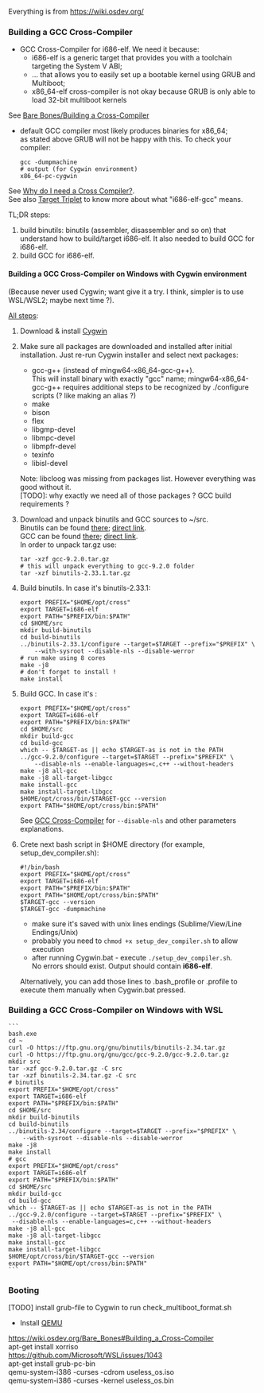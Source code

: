 Everything is from <https://wiki.osdev.org/>  

### Building a GCC Cross-Compiler

  * GCC Cross-Compiler for i686-elf. We need it because:
    * i686-elf is a generic target that provides you with a
      toolchain targeting the System V ABI;
    * ... that allows you to easily set up a bootable kernel
      using GRUB and Multiboot;
    * x86_64-elf cross-compiler is not okay because
      GRUB is only able to load 32-bit multiboot kernels

See [Bare Bones/Building a Cross-Compiler](https://wiki.osdev.org/Bare_Bones#Building_a_Cross-Compiler)  

  * default GCC compiler most likely produces binaries for x86_64;  
    as stated above GRUB will not be happy with this. To check your compiler:
    ```
    gcc -dumpmachine
    # output (for Cygwin environment)
    x86_64-pc-cygwin
    ```

See [Why do I need a Cross Compiler?](https://wiki.osdev.org/Why_do_I_need_a_Cross_Compiler%3F).  
See also [Target Triplet](https://wiki.osdev.org/Target_Triplet) to know
more about what "i686-elf-gcc" means.  

TL;DR steps:

  1. build binutils: binutils (assembler, disassembler and so on) that understand
     how to build/target i686-elf. It also needed to build GCC for i686-elf.
  2. build GCC for i686-elf.

#### Building a GCC Cross-Compiler on Windows with Cygwin environment

(Because never used Cygwin; want give it a try.
I think, simpler is to use WSL/WSL2; maybe next time ?).  

[All steps](https://wiki.osdev.org/GCC_Cross-Compiler):

  1. Download & install [Cygwin](https://cygwin.com/install.html)
  2. Make sure all packages are downloaded and installed after initial installation.
     Just re-run Cygwin installer and select next packages:
      * gcc-g++ (instead of mingw64-x86_64-gcc-g++).  
        This will install binary with exactly "gcc" name;
        mingw64-x86_64-gcc-g++ requires additional steps to be recognized by
        ./configure scripts (? like making an alias ?)
      * make
      * bison
      * flex
      * libgmp-devel
      * libmpc-devel
      * libmpfr-devel
      * texinfo
      * libisl-devel

     Note: libcloog was missing from packages list. However everything was
     good without it.  
     [TODO]: why exactly we need all of those packages ? GCC build requirements ?
  3. Download and unpack binutils and GCC sources to ~/src.  
     Binutils can be found [there](https://www.gnu.org/software/binutils/);
     [direct link](https://ftp.gnu.org/gnu/binutils/).  
     GCC can be found [there](https://www.gnu.org/software/gcc/);
     [direct link](https://ftp.gnu.org/gnu/gcc).  
     In order to unpack tar.gz use:
     ```
     tar -xzf gcc-9.2.0.tar.gz
     # this will unpack everything to gcc-9.2.0 folder
     tar -xzf binutils-2.33.1.tar.gz
     ```
  4. Build binutils. In case it's binutils-2.33.1:
     ```
     export PREFIX="$HOME/opt/cross"
     export TARGET=i686-elf
     export PATH="$PREFIX/bin:$PATH"
     cd $HOME/src
     mkdir build-binutils
     cd build-binutils
     ../binutils-2.33.1/configure --target=$TARGET --prefix="$PREFIX" \
         --with-sysroot --disable-nls --disable-werror
     # run make using 8 cores
     make -j8
     # don't forget to install !
     make install
     ```
  5. Build GCC. In case it's :
     ```
     export PREFIX="$HOME/opt/cross"
     export TARGET=i686-elf
     export PATH="$PREFIX/bin:$PATH"
     cd $HOME/src
     mkdir build-gcc
     cd build-gcc
     which -- $TARGET-as || echo $TARGET-as is not in the PATH
     ../gcc-9.2.0/configure --target=$TARGET --prefix="$PREFIX" \
         --disable-nls --enable-languages=c,c++ --without-headers
     make -j8 all-gcc
     make -j8 all-target-libgcc
     make install-gcc
     make install-target-libgcc
     $HOME/opt/cross/bin/$TARGET-gcc --version
     export PATH="$HOME/opt/cross/bin:$PATH"
     ```
     See [GCC Cross-Compiler](https://wiki.osdev.org/GCC_Cross-Compiler#Binutils)
     for `--disable-nls` and other parameters explanations.
  6. Crete next bash script in $HOME directory (for example, setup_dev_compiler.sh):

     ```
     #!/bin/bash
     export PREFIX="$HOME/opt/cross"
     export TARGET=i686-elf
     export PATH="$PREFIX/bin:$PATH"
     export PATH="$HOME/opt/cross/bin:$PATH"
     $TARGET-gcc --version
     $TARGET-gcc -dumpmachine
     ```
      * make sure it's saved with unix lines endings (Sublime/View/Line Endings/Unix)
      * probably you need to `chmod +x setup_dev_compiler.sh` to allow execution
      * after running Cygwin.bat - execute `./setup_dev_compiler.sh`.  
        No errors should exist. Output should contain **i686-elf**.  

     Alternatively, you can add those lines to .bash_profile or .profile 
     to execute them manually when Cygwin.bat pressed.

### Building a GCC Cross-Compiler on Windows with WSL

    ```
    bash.exe
    cd ~
    curl -O https://ftp.gnu.org/gnu/binutils/binutils-2.34.tar.gz
    curl -O https://ftp.gnu.org/gnu/gcc/gcc-9.2.0/gcc-9.2.0.tar.gz
    mkdir src
    tar -xzf gcc-9.2.0.tar.gz -C src
    tar -xzf binutils-2.34.tar.gz -C src
    # binutils
    export PREFIX="$HOME/opt/cross"
    export TARGET=i686-elf
    export PATH="$PREFIX/bin:$PATH"
    cd $HOME/src
    mkdir build-binutils
    cd build-binutils
    ../binutils-2.34/configure --target=$TARGET --prefix="$PREFIX" \
        --with-sysroot --disable-nls --disable-werror
    make -j8
    make install
    # gcc
    export PREFIX="$HOME/opt/cross"
    export TARGET=i686-elf
    export PATH="$PREFIX/bin:$PATH"
    cd $HOME/src
    mkdir build-gcc
    cd build-gcc
    which -- $TARGET-as || echo $TARGET-as is not in the PATH
    ../gcc-9.2.0/configure --target=$TARGET --prefix="$PREFIX" \
     --disable-nls --enable-languages=c,c++ --without-headers
    make -j8 all-gcc
    make -j8 all-target-libgcc
    make install-gcc
    make install-target-libgcc
    $HOME/opt/cross/bin/$TARGET-gcc --version
    export PATH="$HOME/opt/cross/bin:$PATH"
    ```

### Booting 

  [TODO] install grub-file to Cygwin to run check_multiboot_format.sh  

  * Install [QEMU](https://www.qemu.org/download/#windows)
  

https://wiki.osdev.org/Bare_Bones#Building_a_Cross-Compiler  
apt-get install xorriso  
https://github.com/Microsoft/WSL/issues/1043  
apt-get install grub-pc-bin  
qemu-system-i386 -curses -cdrom useless_os.iso  
qemu-system-i386 -curses -kernel useless_os.bin  


